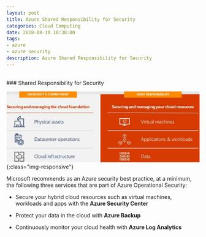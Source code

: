 ```yaml
---
layout: post
title: Azure Shared Responsibility for Security
categories: Cloud Computing
date: 2018-08-10 10:38:00
tags:
- azure
- azure security
description: Azure Shared Responsibility for Security
---
```

<br/>
### Shared Responsibility for Security        
<br/>

![Azure](/img/AzureSecurity/SharedResponsibilityForSecurity.jpg){:class="img-responsive"}

Microsoft recommends as an Azure security best practice, at a minimum, the following three services that are part of Azure Operational Security:

* Secure your hybrid cloud resources such as virtual machines, workloads and apps with the **Azure Security Center**                          

* Protect your data in the cloud with **Azure Backup**                

* Continuously monitor your cloud health with **Azure Log Analytics**                     

